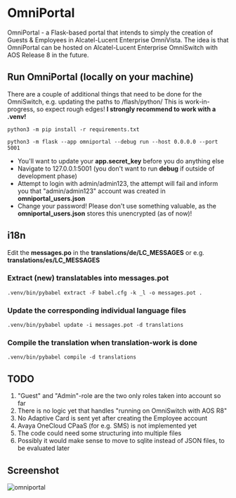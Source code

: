 
# OmniPortal

OmniPortal - a Flask-based portal that intends to simply the creation of Guests &amp; Employees in Alcatel-Lucent Enterprise OmniVista.
The idea is that OmniPortal can be hosted on Alcatel-Lucent Enterprise OmniSwitch with AOS Release 8 in the future.

## Run OmniPortal (locally on your machine)

There are a couple of additional things that need to be done for the OmniSwitch, e.g. updating the paths to /flash/python/
This is work-in-progress, so expect rough edges! **I strongly recommend to work with a .venv!**

`python3 -m pip install -r requirements.txt`

`python3 -m flask --app omniportal --debug run --host 0.0.0.0 --port 5001`

- You'll want to update your **app.secret_key** before you do anything else
- Navigate to 127.0.0.1:5001 (you don't want to run **debug** if outside of development phase)
- Attempt to login with admin/admin123, the attempt will fail and inform you that "admin/admin123" account was created in **omniportal_users.json**
- Change your password! Please don't use something valuable, as the **omniportal_users.json** stores this unencrypted (as of now)!

## i18n

Edit the **messages.po** in the **translations/de/LC_MESSAGES** or e.g. **translations/es/LC_MESSAGES**

### Extract (new) translatables into messages.pot

`.venv/bin/pybabel extract -F babel.cfg -k _l -o messages.pot .`

### Update the corresponding individual language files

`.venv/bin/pybabel update -i messages.pot -d translations`

### Compile the translation when translation-work is done

`.venv/bin/pybabel compile -d translations`

## TODO

1. "Guest" and "Admin"-role are the two only roles taken into account so far
2. There is no logic yet that handles "running on OmniSwitch with AOS R8"
3. No Adaptive Card is sent yet after creating the Employee account
4. Avaya OneCloud CPaaS (for e.g. SMS) is not implemented yet
5. The code could need some structuring into multiple files
6. Possibly it would make sense to move to sqlite instead of JSON files, to be evaluated later

## Screenshot

![omniportal](https://user-images.githubusercontent.com/5174414/193449734-003135ea-279c-47f2-be88-0051321efc74.png)

